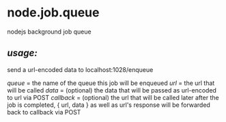 # node.job.queue
nodejs background job queue

*usage:*
-----
send a url-encoded data to localhost:1028/enqueue

   *queue* = the name of the queue this job will be enqueued
   *url* = the url that will be called
   *data* = (optional) the data that will be passed as url-encoded to url via POST
   *callback* = (optional) the url that will be called later after the job is completed, { url, data } as well as url's response will be forwarded back to callback via POST